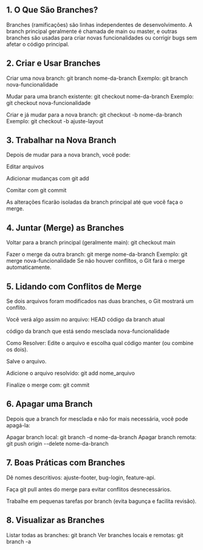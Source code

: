 ## 1. O Que São Branches?
Branches (ramificações) são linhas independentes de desenvolvimento. A branch principal geralmente é chamada de main ou master, e outras branches são usadas para criar novas funcionalidades ou corrigir bugs sem afetar o código principal.

## 2. Criar e Usar Branches
Criar uma nova branch: git branch nome-da-branch
Exemplo: git branch nova-funcionalidade

Mudar para uma branch existente: git checkout nome-da-branch
Exemplo: git checkout nova-funcionalidade

Criar e já mudar para a nova branch: git checkout -b nome-da-branch
Exemplo: git checkout -b ajuste-layout

## 3. Trabalhar na Nova Branch
Depois de mudar para a nova branch, você pode:

Editar arquivos

Adicionar mudanças com git add

Comitar com git commit

As alterações ficarão isoladas da branch principal até que você faça o merge.

##  4. Juntar (Merge) as Branches
Voltar para a branch principal (geralmente main): git checkout main

Fazer o merge da outra branch: git merge nome-da-branch
Exemplo: git merge nova-funcionalidade
Se não houver conflitos, o Git fará o merge automaticamente.

## 5. Lidando com Conflitos de Merge
Se dois arquivos foram modificados nas duas branches, o Git mostrará um conflito.

Você verá algo assim no arquivo:
HEAD
código da branch atual

código da branch que está sendo mesclada
nova-funcionalidade

Como Resolver:
Edite o arquivo e escolha qual código manter (ou combine os dois).

Salve o arquivo.

Adicione o arquivo resolvido: git add nome_arquivo

Finalize o merge com: git commit

## 6. Apagar uma Branch
Depois que a branch for mesclada e não for mais necessária, você pode apagá-la:

Apagar branch local: git branch -d nome-da-branch
Apagar branch remota: git push origin --delete nome-da-branch

## 7. Boas Práticas com Branches
Dê nomes descritivos: ajuste-footer, bug-login, feature-api.

Faça git pull antes do merge para evitar conflitos desnecessários.

Trabalhe em pequenas tarefas por branch (evita bagunça e facilita revisão).

## 8. Visualizar as Branches
Listar todas as branches: git branch
Ver branches locais e remotas: git branch -a

